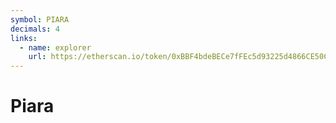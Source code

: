 ```yaml
---
symbol: PIARA
decimals: 4
links:
  - name: explorer
    url: https://etherscan.io/token/0xBBF4bdeBECe7fFEc5d93225d4866CE50Ca651F6B
---
```


# Piara
